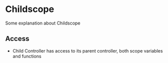 # Childscope

Some explanation about Childscope

## Access

- Child Controller has access to its parent controller, both scope variables and functions
